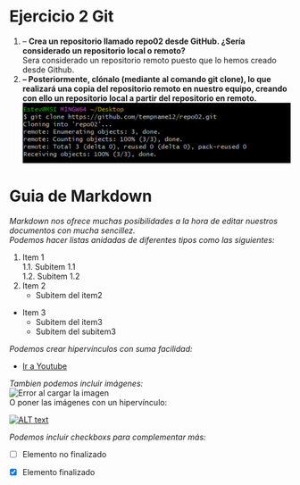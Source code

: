 # Ejercicio 2 Git
 1. – __Crea un repositorio llamado repo02 desde GitHub. ¿Sería considerado
un repositorio local o remoto?__  
Sera considerado un repositorio remoto puesto que lo hemos creado desde Github.  
2. __– Posteriormente, clónalo (mediante al comando git clone), lo que realizará una copia del
repositorio remoto en nuestro equipo, creando con ello un repositorio local a
partir del repositorio en remoto.__  
![Error al cargar la imagen](https://github.com/tempname12/repo02/blob/main/Fotos/1.PNG?raw=true "Captura clonació repo02")  
  
# Guia de Markdown  
_Markdown nos ofrece muchas posibilidades a la hora de editar nuestros documentos con mucha sencillez._  
_Podemos hacer listas anidadas de diferentes tipos como las siguientes:_  
1. Item 1  
    1.1. Subitem 1.1  
    1.2. Subitem 1.2
2. Item 2
    * Subitem del item2
* Item 3
    * Subitem del item3
    * Subitem del subitem3  
  
_Podemos crear hipervínculos con suma facilidad:_  
* [Ir a Youtube](http://www.youtube.es) 

_Tambien podemos incluir imágenes:_  
![Error al cargar la imagen](https://educacion30.b-cdn.net/wp-content/uploads/2019/06/homer.gif "Captura clonació repo02")   
O poner las imágenes con un hipervínculo:  
<!-- Ruta URL de la IMG + Descripción-->
[1]:https://www.muycomputerpro.com/wp-content/uploads/2019/05/stack-overflow-brecha-seguridad.jpg "GOD"
<!-- Enlace -->
[2]: https://stackoverflow.com
<!-- Juntando la descrición con el resto de partes partes -->
[![ALT text][1]][2]  
  
_Podemos incluir checkboxs para complementar más:_  
- [ ] Elemento no finalizado  
- [x] Elemento finalizado  
  



